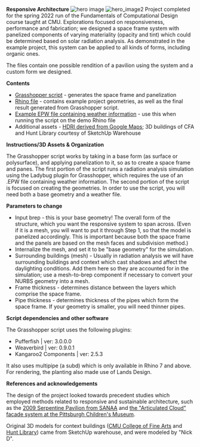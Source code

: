 **Responsive Architecture**
![hero image](/Jeffrey_Andrea/view1.png)
![hero_image2](/Jeffrey_Andrea_view2.png)
Project completed for the spring 2022 run of the Fundamentals of Computational Design course taught at CMU. Explorations focused on responsiveness, performance and fabrication; we designed a space frame system with panelized components of varying materiality (opacity and tint) which could be determined based on solar radiation analysis. As demonstrated in the example project, this system can be applied to all kinds of forms, including organic ones.

The files contain one possible rendition of a pavilion using the system and a custom form we designed.

**Contents**

- [Grasshopper script](https://drive.google.com/file/d/1gHD-AdS2vbgAWeS_t9_XWexK7cgxgyCU/view?usp=sharing) - generates the space frame and panelization
- [Rhino file](https://drive.google.com/file/d/1AGwYfzpOjLsHerYscWlUozqMDaiD-0ep/view?usp=sharing) - contains example project geometries, as well as the final result generated from Grasshopper script.
- [Example EPW file containing weather information](https://drive.google.com/file/d/1_jE3WKN9-4UvzYelehn3FGsGfpIPM6NZ/view?usp=sharing) - use this when running the script on the demo Rhino file
- Additional assets - [HDRI derived from Google Maps](https://drive.google.com/file/d/1_jE3WKN9-4UvzYelehn3FGsGfpIPM6NZ/view?usp=sharing); 3D buildings of CFA and Hunt Library courtesy of SketchUp Warehouse

**Instructions/3D Assets &amp; Organization**

The Grasshopper script works by taking in a base form (as surface or polysurface), and applying panelization to it, so as to create a space frame and panes. The first portion of the script runs a radiation analysis simulation using the Ladybug plugin for Grasshopper, which requires the use of an .EPW file containing weather information. The second portion of the script is focused on creating the geometries. In order to use the script, you will need both a base geometry and a weather file.

**Parameters to change**

- Input brep - this is your base geometry! The overall form of the structure, which you want the responsive system to span across. (Even if it is a mesh, you will want to put it through Step 1, so that the model is panelized accordingly. This is important because both the space frame and the panels are based on the mesh faces and subdivision method.)
- Internalize the mesh, and set it to be &quot;base geometry&quot; for the simulation.
- Surrounding buildings (mesh) - Usually in radiation analysis we will have surrounding buildings and context which cast shadows and affect the daylighting conditions. Add them here so they are accounted for in the simulation; use a mesh-to-brep component if necessary to convert your NURBS geometry into a mesh.
- Frame thickness - determines distance between the layers which comprise the space frame.
- Pipe thickness - determines thickness of the pipes which form the space frame. If your geometry is smaller, you will need thinner pipes.

**Script dependencies and other software**

The Grasshopper script uses the following plugins:

- Pufferfish | ver: 3.0.0.0
- Weaverbird | ver: 0.9.0.1
- Kangaroo2 Components | ver: 2.5.3

It also uses multipipe (a subd) which is only available in Rhino 7 and above. For rendering, the planting also made use of Lands Design.

**References and acknowledgements**

The design of the project looked towards precedent studies which employed methods related to responsive and sustainable architecture, such as the [2009 Serpentine Pavilion from SANAA](https://www.serpentinegalleries.org/whats-on/serpentine-gallery-pavilion-2009-kazuyo-sejima-ryue-nishizawa-sanaa-0/) and [the &quot;Articulated Cloud&quot; facade system at the Pittsburgh Children&#39;s Museum](https://iibec.org/acoustics-with-kinetic-facades/).

Original 3D models for context buildings ([CMU College of Fine Arts](https://3dwarehouse.sketchup.com/model/e3c90ce951d482b897d1514a353839e/Carnegie-Mellon-College-of-Fine-Arts?hl=en) and [Hunt Library](https://3dwarehouse.sketchup.com/model/b77d183d6b44aaf7f50c99f478904ece/Hunt-Library-Carnegie-Mellon-University)) came from SketchUp warehouse, and were modeled by &quot;Nick D&quot;.
